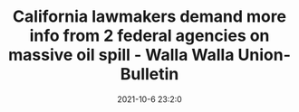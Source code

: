 ---
"title": "California lawmakers demand more info from 2 federal agencies on massive oil spill - Walla Walla Union-Bulletin"
"date": "2021-10-6 23:2:0"
"feed_name": "GOOGLENEWSDRILLING"
"feed_website": "https://news.google.com/search?q=drilling%2Bincident&hl=en-US&gl=US&ceid=US:en"
"feed_rss": "https://news.google.com/rss/search?q=drilling%2Bincident&hl=en-US&gl=US&ceid=US:en"
"link": "https://www.union-bulletin.com/news/national/california-lawmakers-demand-more-info-from-2-federal-agencies-on-massive-oil-spill/article_3fb62ca9-be3c-5161-b4f8-6a80229f023d.html"
"source": "{'href': 'https://www.union-bulletin.com', 'title': 'Walla Walla Union-Bulletin'}"
"file": "_posts/2021-1-1-375353d8905e86fcf4db10abe92a4e829efbd364.md"
"accident": "1"
"drilling": "0"
"dead": "0"
"injured": "0"
"arrested": "0"
"place": "unknown place"
"where": "unknown site"
"causes": "unknown"
"place_uri": "unknown place"
---